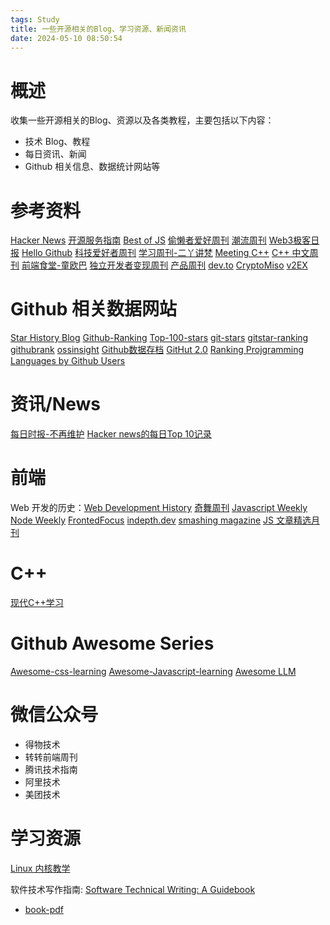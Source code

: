 ```yaml
---
tags: Study
title: 一些开源相关的Blog、学习资源、新闻资讯 
date: 2024-05-10 08:50:54
---
```

# 概述
收集一些开源相关的Blog、资源以及各类教程，主要包括以下内容：
- 技术 Blog、教程
- 每日资讯、新闻
- Github 相关信息、数据统计网站等

# 参考资料
[Hacker News](https://news.ycombinator.com/)
[开源服务指南](https://osguider.com/blog/)
[Best of JS](https://bestofjs.org/)
[偷懒者爱好周刊](https://toolight.zhubai.love/)
[潮流周刊](https://weekly.tw93.fun/)
[Web3极客日报](https://daily.rebase.network/)
[Hello Github](https://hellogithub.com/)
[科技爱好者周刊](https://www.ruanyifeng.com/blog/weekly/)
[学习周刊-二丫讲梵](https://wiki.eryajf.net/)
[Meeting C++](https://meetingcpp.com/)
[C++ 中文周刊](https://wanghenshui.github.io/cppweeklynews/)
[前端食堂-童欧巴](https://hungryturbo.zhubai.love/)
[独立开发者变现周刊](https://www.ezindie.com/)
[产品周刊](https://github.com/HerbertChang/productweekly)
[dev.to](https://dev.to/)
[CryptoMiso](https://www.cryptomiso.com/)
[v2EX](https://v2ex.com/)

# Github 相关数据网站
[Star History Blog](https://star-history.com/blog)
[Github-Ranking](https://evanli.github.io/Github-Ranking)
[Top-100-stars](https://github.com/EvanLi/Github-Ranking/blob/master/Top100/Top-100-stars.md)
[git-stars](https://git-stars.com/)
[gitstar-ranking](https://gitstar-ranking.com/)
[githubrank](https://githubrank.com/)
[ossinsight](https://ossinsight.io/)
[Github数据存档](https://www.gharchive.org/)
[GitHut 2.0](https://madnight.github.io/githut/#/pull_requests/2024/1)
[Ranking Projgramming Languages by Github Users](https://www.benfrederickson.com/ranking-programming-languages-by-github-users/)

# 资讯/News
[每日时报-不再维护](https://wubaiqing.github.io/zaobao/)
[Hacker news的每日Top 10记录](https://www.daemonology.net/hn-daily/)

# 前端
Web 开发的历史：[Web Development History](https://webdevelopmenthistory.com/index/)
[奇舞周刊](https://www.zhihu.com/column/75weekly)
[Javascript Weekly](https://javascriptweekly.com/issues/686)
[Node Weekly](https://nodeweekly.com/issues/531)
[FrontedFocus](https://frontendfoc.us/)
[indepth.dev](https://angularindepth.com/)
[smashing magazine](https://www.smashingmagazine.com/)
[JS 文章精选月刊](https://hijiangtao.github.io/javascript-articles-monthly/)

# C++
[现代C++学习](https://learnmoderncpp.com/)

# Github Awesome Series
[Awesome-css-learning](https://github.com/micromata/awesome-css-learning)
[Awesome-Javascript-learning](https://github.com/micromata/awesome-javascript-learning)
[Awesome LLM](https://github.com/Hannibal046/Awesome-LLM)

# 微信公众号
- 得物技术
- 转转前端周刊
- 腾讯技术指南
- 阿里技术
- 美团技术



# 学习资源
[Linux 内核教学](https://linux-kernel-labs-zh.xyz/)

软件技术写作指南: [Software Technical Writing: A Guidebook](https://jamesg.blog/2024/01/03/software-technical-writing/)
- [book-pdf](https://jamesg.blog/book.pdf)



